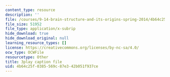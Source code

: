 ```yaml
---
content_type: resource
description: ''
file: /courses/9-14-brain-structure-and-its-origins-spring-2014/4b64c25f0385569c87e342b051f937ce_555113.vtt
file_size: 51952
file_type: application/x-subrip
hide_download: true
hide_download_original: null
learning_resource_types: []
license: https://creativecommons.org/licenses/by-nc-sa/4.0/
ocw_type: OCWFile
resourcetype: Other
title: 3play caption file
uid: 4b64c25f-0385-569c-87e3-42b051f937ce
---
```

